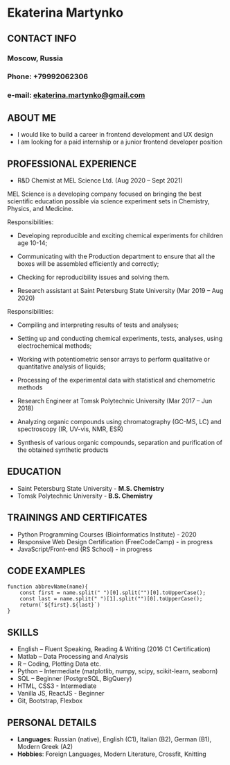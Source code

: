 # Ekaterina Martynko

## CONTACT INFO

### Moscow, Russia

### Phone: +79992062306

### e-mail: ekaterina.martynko@gmail.com

## ABOUT ME

- I would like to build a career in frontend development and UX design
- I am looking for a paid internship or a junior frontend developer position

## PROFESSIONAL EXPERIENCE

* R&D Chemist at MEL Science Ltd. (Aug 2020 – Sept 2021)

MEL Science is a developing company focused on bringing the best scientific education possible via science experiment sets in Chemistry, Physics, and Medicine. 

Responsibilities:

- Developing reproducible and exciting chemical experiments for children age 10-14;

- Communicating with the Production department to ensure that all the boxes will be assembled efficiently and correctly;

- Checking for reproducibility issues and solving them.

* Research assistant at Saint Petersburg State University (Mar 2019 – Aug 2020)

Responsibilities:

- Compiling and interpreting results of tests and analyses;

- Setting up and conducting chemical experiments, tests, analyses, using electrochemical methods;

- Working with potentiometric sensor arrays to perform qualitative or quantitative analysis of liquids;

- Processing of the experimental data with statistical and chemometric methods

* Research Engineer at Tomsk Polytechnic University (Mar 2017 – Jun 2018)

- Analyzing organic compounds using chromatography (GC-MS, LC) and spectroscopy (IR, UV-vis, NMR, ESR)

- Synthesis of various organic compounds, separation and purification of the obtained synthetic products

## EDUCATION

 - Saint Petersburg State University - **M.S. Chemistry**
 - Tomsk Polytechnic University - **B.S. Chemistry**

## TRAININGS AND CERTIFICATES

- Python Programming Courses (Bioinformatics Institute) - 2020
- Responsive Web Design Certification (FreeCodeCamp) - in progress
- JavaScript/Front-end (RS School) - in progress

## CODE EXAMPLES
```
function abbrevName(name){
    const first = name.split(" ")[0].split("")[0].toUpperCase();
    const last = name.split(" ")[1].split("")[0].toUpperCase();
    return(`${first}.${last}`)
}
```
## SKILLS

- English – Fluent Speaking, Reading & Writing (2016 C1 Certification)
- Matlab – Data Processing and Analysis
- R – Coding, Plotting Data etc.
- Python – Intermediate (matplotlib, numpy, scipy, scikit-learn, seaborn)
- SQL – Beginner (PostgreSQL, BigQuery)
- HTML, CSS3 - Intermediate
- Vanilla JS, ReactJS - Beginner
- Git, Bootstrap, Flexbox 

## PERSONAL DETAILS

- **Languages**: Russian (native), English (C1), Italian (B2), German (B1), Modern Greek (A2)
- **Hobbies**: Foreign Languages, Modern Literature, Crossfit, Knitting
